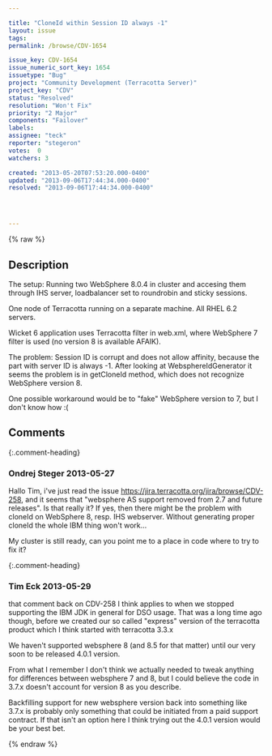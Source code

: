```yaml
---

title: "CloneId within Session ID always -1"
layout: issue
tags: 
permalink: /browse/CDV-1654

issue_key: CDV-1654
issue_numeric_sort_key: 1654
issuetype: "Bug"
project: "Community Development (Terracotta Server)"
project_key: "CDV"
status: "Resolved"
resolution: "Won't Fix"
priority: "2 Major"
components: "Failover"
labels: 
assignee: "teck"
reporter: "stegeron"
votes:  0
watchers: 3

created: "2013-05-20T07:53:20.000-0400"
updated: "2013-09-06T17:44:34.000-0400"
resolved: "2013-09-06T17:44:34.000-0400"




---
```


{% raw %}

## Description

<div markdown="1" class="description">

The setup: Running two WebSphere 8.0.4 in cluster and accesing them through IHS server, loadbalancer set to roundrobin and sticky sessions.

One node of Terracotta running on a separate machine. All RHEL 6.2 servers. 

Wicket 6 application uses Terracotta filter in web.xml, where WebSphere 7 filter is used (no version 8 is available AFAIK). 

The problem: Session ID is corrupt and does not allow affinity, because the part with server ID is always -1. After looking at WebsphereIdGenerator it seems the problem is in getCloneId method, which does not recognize WebSphere version 8.

One possible workaround would be to "fake" WebSphere version to 7, but I don't know how :(

</div>

## Comments


{:.comment-heading}
### **Ondrej Steger** <span class="date">2013-05-27</span>

<div markdown="1" class="comment">

Hallo Tim, 
i've just read the issue https://jira.terracotta.org/jira/browse/CDV-258, and it seems that "websphere AS support removed from 2.7 and future releases". Is that really it? If yes, then there might be the problem with cloneId on WebSphere 8, resp. IHS webserver. Without generating proper cloneId the whole IBM thing won't work...

My cluster is still ready, can you point me to a place in code where to try to fix it?

</div>


{:.comment-heading}
### **Tim Eck** <span class="date">2013-05-29</span>

<div markdown="1" class="comment">

that comment back on CDV-258 I think applies to when we stopped supporting the IBM JDK in general for DSO usage. That was a long time ago though, before we created our so called "express" version of the terracotta product which I think started with terracotta 3.3.x

We haven't supported websphere 8 (and 8.5 for that matter) until our very soon to be released 4.0.1 version. 

From what I remember I don't think we actually needed to tweak anything for differences between websphere 7 and 8, but I could believe the code in 3.7.x doesn't account for version 8 as you describe. 

Backfilling support for new websphere version back into something like 3.7.x is probably only something that could be initiated from a paid support contract. If that isn't an option here I think trying out the 4.0.1 version would be your best bet. 



</div>



{% endraw %}
